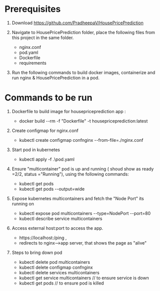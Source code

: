 Prerequisites
===========
1. Download https://github.com/PradheepaV/HousePricePrediction 

2. Navigate to HousePricePrediction folder, place the following files from this project in the same folder.
	  - nginx.conf
	  - pod.yaml
	  - Dockerfile
	  - requirements

3. Run the following commands to build docker images, containerize and run nginx & HousePricePrediction in a pod.


Commands to be run
====================

1. Dockerfile to build image for  housepriceprediction app :
	  - docker build --rm -f "Dockerfile" -t housepriceprediction:latest 

2. Create configmap for nginx.conf
	  - kubectl create configmap confnginx --from-file=./nginx.conf

3. Start pod in kubernetes
	  - kubectl apply -f .\pod.yaml

4. Ensure "multicontainer" pod is up and running ( shoud show as ready =2/2, status ="Running"),
   using the following commands:
   	- kubectl get pods
	- kubectl get pods --output=wide

5. Expose kubernetes multicontainers and fetch the "Node Port" its running on
	- kubectl expose pod multicontainers --type=NodePort --port=80
	- kubectl describe service multicontainers

6. Access external host:port to access the app.
	- https://localhost:<Node Port>/ping ,
	- redirects to nginx-->app server, that shows the page as "alive"

7. Steps to bring down pod 
      - kubectl delete pod multicontainers
      - kubectl delete configmap confnginx
      - kubectl delete services multicontainers
      - kubectl get service multicontainers // to ensure service is down
      - kubectl get pods // to ensure pod is killed
